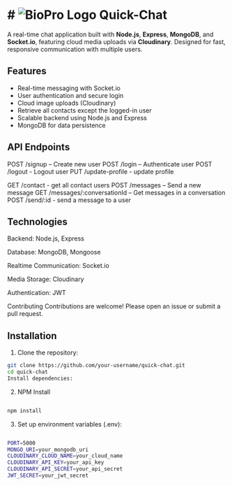 # # ![BioPro Logo](./quick-chat.png) Quick-Chat

A real-time chat application built with **Node.js**, **Express**, **MongoDB**, and **Socket.io**, featuring cloud media uploads via **Cloudinary**. Designed for fast, responsive communication with multiple users.

## Features

- Real-time messaging with Socket.io
- User authentication and secure login
- Cloud image uploads (Cloudinary)
- Retrieve all contacts except the logged-in user
- Scalable backend using Node.js and Express
- MongoDB for data persistence

## API Endpoints
POST /signup – Create new user
POST /login – Authenticate user
POST /logout - Logout user
PUT /update-profile - update profile

GET /contact - get all contact users
POST /messages – Send a new message
GET /messages/:conversationId – Get messages in a conversation
POST /send/:id - send a message to a user

## Technologies
Backend: Node.js, Express

Database: MongoDB, Mongoose

Realtime Communication: Socket.io

Media Storage: Cloudinary

Authentication: JWT

Contributing
Contributions are welcome! Please open an issue or submit a pull request.

## Installation

1. Clone the repository:

```bash
git clone https://github.com/your-username/quick-chat.git
cd quick-chat
Install dependencies:

```
2. NPM Install 
```bash

npm install
```
3. Set up environment variables (.env):
```bash

PORT=5000
MONGO_URI=your_mongodb_uri
CLOUDINARY_CLOUD_NAME=your_cloud_name
CLOUDINARY_API_KEY=your_api_key
CLOUDINARY_API_SECRET=your_api_secret
JWT_SECRET=your_jwt_secret
```



